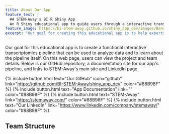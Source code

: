 ```yaml
---
title: About Our App
feature_text: |
  ## STEM-Away's BI R Shiny App
  An R Shiny educational app to guide users through a interactive transcriptomics pipeline
feature_image: https://bi-stem-away.github.io/shiny_app_dev/images/Banner3.png
excerpt: "Our goal for creating this educational app is to help experts and intellectuals easily access the transcriptomics information and data they need. On this web page, users can view the project details via the links on the front page."
---
```


Our goal for this educational app is to create a functional interactive transcriptomics pipeline that can be used to analyze data and to learn about the pipeline itself. On this web page, users can view the project and team details. Below is our GitHub repository, a documentation site for our app's pipeline, and links to STEM-Away's main site and LinkedIn page.

{% include button.html text="Our GitHub" icon="github" link="https://github.com/BI-STEM-Away/shiny_app_dev" color="#88B98F" %} {% include button.html text="App Documentation" link="" color="#88B98F" %} {% include button.html text="STEM-Away"  link="https://stemaway.com/" color="#88B98F" %} {% include button.html text="Our LinkedIn" link="https://www.linkedin.com/company/stemaway/" color="#88B98F" %}

## Team Structure
